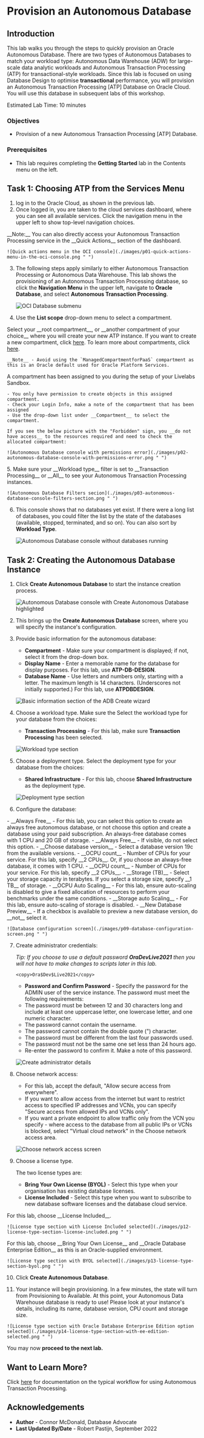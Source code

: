 # Provision an Autonomous Database

## Introduction

This lab walks you through the steps to quickly provision an Oracle Autonomous Database. There are two types of Autonomous Databases to match your workload type: Autonomous Data Warehouse (ADW) for large-scale data analytic workloads and Autonomous Transaction Processing (ATP) for transactional-style workloads. Since this lab is focused on using Database Design to optimise **transactional** performance, you will provision an Autonomous Transaction Processing [ATP] Database on Oracle Cloud. You will use this database in subsequent labs of this workshop.

Estimated Lab Time: 10 minutes

### Objectives

-   Provision of a new Autonomous Transaction Processing [ATP] Database.

### Prerequisites

-   This lab requires completing the **Getting Started** lab in the Contents menu on the left.  

<!-- Removed because the video is outdated - 

### Video Preview>

- Watch a video demonstration of provisioning a new autonomous database:>

[](youtube:Q6hxMaAPghI)

*Note: While this video uses ADW, the steps are identical for creating and connecting to an ATP database.*

-->

## Task 1: Choosing ATP from the Services Menu

1. log in to the Oracle Cloud, as shown in the previous lab.
2. Once logged in, you are taken to the cloud services dashboard, where you can see all available services. Click the navigation menu in the upper left to show top-level navigation choices.
<if type="freetier">
	__Note:__ You can also directly access your Autonomous Transaction Processing service in the __Quick Actions__ section of the dashboard.

	![Quick actions menu in the OCI console](./images/p01-quick-actions-menu-in-the-oci-console.png " ")
</if>

3. The following steps apply similarly to either Autonomous Transaction Processing or Autonomous Data Warehouse. This lab shows the provisioning of an Autonomous Transaction Processing database, so click the **Navigation Menu** in the upper left, navigate to **Oracle Database**, and select **Autonomous Transaction Processing**.

	![OCI Database submenu](https://oracle-livelabs.github.io/common/images/console/database-atp.png " ")

4. Use the __List scope__ drop-down menu to select a compartment. 

<if type="freetier">
	Select your __root compartment__, or __another compartment of your choice__ where you will create your new ATP instance. If you want to create a new compartment, click <a href="https://docs.cloud.oracle.com/iaas/Content/Identity/Tasks/managingcompartments.htm#three" target="\_blank">here</a>. To learn more about compartments, click <a href="https://docs.cloud.oracle.com/en-us/iaas/Content/GSG/Concepts/settinguptenancy.htm#Setting_Up_Your_Tenancy" target="\_blank">here</a>.

    __Note__ - Avoid using the `ManagedCompartmentforPaaS` compartment as this is an Oracle default used for Oracle Platform Services.
</if>
<if type="livelabs">
	A compartment has been assigned to you during the setup of your Livelabs Sandbox. 

    - You only have permission to create objects in this assigned compartment. 
    - Check your Login Info, make a note of the compartment that has been assigned
    - Use the drop-down list under __Compartment__ to select the compartment. 

    If you see the below picture with the "Forbidden" sign, you __do not have access__ to the resources required and need to check the allocated compartment:

	![Autonomous Database console with permissions error](./images/p02-autonomous-database-console-with-permissions-error.png " ")
</if>
5. Make sure your __Workload type__ filter is set to __Transaction Processing__ or __All__ to see your Autonomous Transaction Processing instances. 

	![Autonomous Database Filters secion](./images/p03-autonomous-database-console-filters-section.png " ")

6. This console shows that no databases yet exist. If there were a long list of databases, you could filter the list by the state of the databases (available, stopped, terminated, and so on). You can also sort by __Workload Type__. 

    ![Autonomous Database console without databases running](./images/p04-autonomous-database-console-without-databases-running.png " ")

## Task 2: Creating the Autonomous Database Instance

1. Click **Create Autonomous Database** to start the instance creation process.

    ![Autonomous Database console with Create Autonomous Database highlighted](./images/p05-autonomous-database-console-with-create-database-button-highlighted.png " ")

2.  This brings up the __Create Autonomous Database__ screen, where you will specify the instance's configuration.
3. Provide basic information for the autonomous database:

    - __Compartment__ - Make sure your compartment is displayed; if not, select it from the drop-down box.
    - __Display Name__ - Enter a memorable name for the database for display purposes. For this lab, use __ATP-DB-DESIGN__.
    - __Database Name__ - Use letters and numbers only, starting with a letter. The maximum length is 14 characters. (Underscores not initially supported.) For this lab, use __ATPDBDESIGN__.

    ![Basic information section of the ADB Create wizard](./images/p06-basic-information-section-adb-create-wizard.png " ")

4. Choose a workload type. Make sure the Select the workload type for your database from the choices:

    - __Transaction Processing__ - For this lab, make sure __Transaction Processing__ has been selected.

    ![Workload type section](./images/p07-workload-type-section.png " ")

5. Choose a deployment type. Select the deployment type for your database from the choices:

    - __Shared Infrastructure__ - For this lab, choose __Shared Infrastructure__ as the deployment type.

    ![Deployment type section](./images/p08-deployment-type-section.png " ")

6. Configure the database:

<if type="freetier">
    - __Always Free__ - For this lab, you can select this option to create an always free autonomous database, or not choose this option and create a database using your paid subscription. An always-free database comes with 1 CPU and 20 GB of storage.
</if>
<if type="livelabs">
    - __Always Free__ - If visible, do not select this option.
</if>
    - __Choose database version__ - Select a database version 19c from the available versions.
<if type="freetier">
    - __OCPU count__ - Number of CPUs for your service. For this lab, specify __2 CPUs__. Or, if you choose an always-free database, it comes with 1 CPU.
</if>
<if type="livelabs">
    - __OCPU count__ - Number of CPUs for your service. For this lab, specify __2 CPUs__.
</if>
    - __Storage (TB)__ - Select your storage capacity in terabytes. If you select a storage size, specify __1 TB__ of storage.
    - __OCPU Auto Scaling__ - For this lab, ensure auto-scaling is disabled to give a fixed allocation of resources to perform your benchmarks under the same conditions.
    - __Storage auto Scaling__ - For this lab, ensure auto-scaling of storage is disabled.
    - __New Database Preview__ - If a checkbox is available to preview a new database version, do __not__ select it.

    ![Database configuration screen](./images/p09-database-configuration-screen.png " ")

7. Create administrator credentials:

    *Tip: If you choose to use a default password __Ora$Dev$Live2021__ then you will not have to make changes to scripts later in this lab.* 

    ```nohighlight
    <copy>Ora$Dev$Live2021</copy>
    ```

    - __Password and Confirm Password__ - Specify the password for the ADMIN user of the service instance. The password must meet the following requirements:
    - The password must be between 12 and 30 characters long and include at least one uppercase letter, one lowercase letter, and one numeric character.
    - The password cannot contain the username.
    - The password cannot contain the double quote (") character.
    - The password must be different from the last four passwords used.
    - The password must not be the same one set less than 24 hours ago.
    - Re-enter the password to confirm it. Make a note of this password.

    ![Create administrator details](./images/p10-create-database-administrator-details.png " ")


8. Choose network access:
    - For this lab, accept the default, "Allow secure access from everywhere".
    - If you want to allow access from the internet but want to restrict access to specified IP addresses and VCNs, you can specify "Secure access from allowed IPs and VCNs only".
    - If you want a private endpoint to allow traffic only from the VCN you specify - where access to the database from all public IPs or VCNs is blocked, select "Virtual cloud network" in the Choose network access area.


    ![Choose network access screen](./images/p11-choose-network-access-screen.png " ")

9. Choose a license type. 

    The two license types are:

    - __Bring Your Own License (BYOL)__ - Select this type when your organisation has existing database licenses.
    - __License Included__ - Select this type when you want to subscribe to new database software licenses and the database cloud service.

<if type="freetier">
    For this lab, choose __License Included__. 

    ![License type section with License Included selected](./images/p12-license-type-section-license-included.png " ")
</if>
<if type="livelabs">
    For this lab, choose __Bring Your Own License__ and __Oracle Database Enterprise Edition__ as this is an Oracle-supplied environment. 

    ![License type section with BYOL selected](./images/p13-license-type-section-byol.png " ")
</if>

10. Click __Create Autonomous Database__.

11.  Your instance will begin provisioning. In a few minutes, the state will turn from Provisioning to Available. At this point, your Autonomous Data Warehouse database is ready to use! Please look at your instance's details, including its name, database version, CPU count and storage size.

    ![License type section with Oracle Database Enterprise Edition option selected](./images/p14-license-type-section-with-ee-edition-selected.png " ")

You may now **proceed to the next lab.**

## Want to Learn More?

Click [here](https://www.oracle.com/pls/topic/lookup?ctx=en/cloud/paas/autonomous-database&id=ADBSA-GUID-0B230036-0A05-4CA3-AF9D-97A255AE0C08) for documentation on the typical workflow for using Autonomous Transaction Processing.

## Acknowledgements

- **Author** - Connor McDonald, Database Advocate
- **Last Updated By/Date** - Robert Pastijn, September 2022
